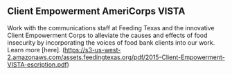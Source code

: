 <h2>Client Empowerment AmeriCorps VISTA</h2>

Work with the communications staff at Feeding Texas and the innovative Client Empowerment Corps to alleviate the causes and effects of food insecurity by incorporating the voices of food bank clients into our work. Learn more [here]. (https://s3-us-west-2.amazonaws.com/assets.feedingtexas.org/pdf/2015-Client-Empowerment-VISTA-escription.pdf)
